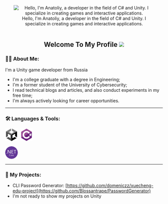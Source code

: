 <div align="center">
    <div style="text-align: center;">
        <img src="https://media4.giphy.com/media/v1.Y2lkPTc5MGI3NjExOHRmOGtnZnV2ajFoMjlmNzQ4bnp4N2J6NHU3a3ZmenZuNG43YWc2diZlcD12MV9pbnRlcm5hbF9naWZfYnlfaWQmY3Q9Zw/qgQUggAC3Pfv687qPC/giphy.gif" width="450" alt="Hello, I'm Anatoliy, a developer in the field of C# and Unity. I specialize in creating games and interactive applications." style="display: block; margin: 0 auto;">
        <div style="width: 450px; margin: 0 auto;">
            Hello, I'm Anatoliy, a developer in the field of C# and Unity. I specialize in creating games and interactive applications.
        </div>
    </div>
</div>

<div align="center"><img src="https://komarev.com/ghpvc/?username=Blossantrape&style=flat-square&color=blueviolet" alt=""/></div>

<h2 align="center">
  Welcome To My Profile <img src="https://media.giphy.com/media/hvRJCLFzcasrR4ia7z/giphy.gif" width="26px"/>
</h2>

### 👨‍💻 About Me:

I'm a Unity game developer from Russia

- I'm a college graduate with a degree in Engineering;
- I'm a former student of the University of Cybersecurity;
- I read technical blogs and articles, and also conduct experiments in my free time;
- I'm always actively looking for career opportunities.

---

### 🛠️ Languages & Tools:

<p>
	<img src="https://github.com/devicons/devicon/blob/master/icons/unity/unity-original.svg" title="Java" alt="Java" width="40" height="40"/>&nbsp;
	<img src="https://github.com/devicons/devicon/blob/master/icons/csharp/csharp-original.svg" title="Spring" alt="Spring" width="40" height="40"/>&nbsp;
</p>
<p>
	<img src="https://github.com/devicons/devicon/blob/master/icons/dotnetcore/dotnetcore-original.svg" alt="Maven" width="40" height="40"/>&nbsp;
</p>


---


### 🧵 My Projects:

- CLI Password Generator: [https://github.com/domeniczz/xuecheng-edu-project](https://github.com/Blossantrape/PasswordGenerator)
- I'm not ready to show my projects on Unity
